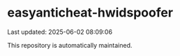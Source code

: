 # easyanticheat-hwidspoofer

Last updated: 2025-06-02 08:09:06

This repository is automatically maintained.
